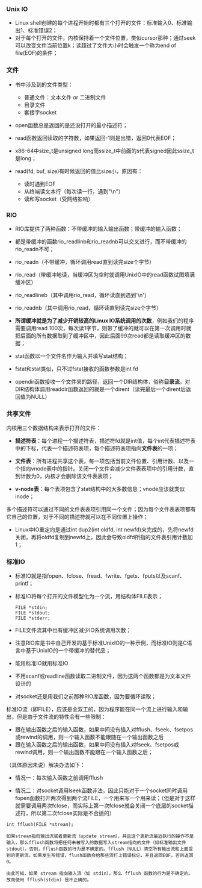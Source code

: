 ### Unix IO

- Linux shell创建的每个进程开始时都有三个打开的文件：标准输入0、标准输出1、标准错误2；
- 对于每个打开的文件，内核保持着一个文件位置，类似cursor那种；通过seek可以改变文件当前位置k；读超过了文件大小时会触发一个称为end of file(EOF)的条件；



### 文件

- 书中涉及到的文件类型：
  - 普通文件：文本文件 or 二进制文件
  - 目录文件
  - 套接字socket



- open函数总是返回的是还没打开的最小描述符；
- read函数返回读取的字符数，如果返回-1则是出错，返回0代表EOF；
- x86-64中size_t是unsigned long而ssize_t中前面的s代表signed因此ssize_t是long；
- read(fd, buf, size)有时候返回的值比size小，原因有：
  - 读时遇到EOF
  - 从终端读文本行（每次读一行，遇到"\n"）
  - 读和写socket（受网络影响）



### RIO

- RIO库提供了两种函数：不带缓冲的输入输出函数；带缓冲的输入函数；
- 都是带缓冲的函数rio_readlinb和rio_readnb可以交叉进行，而不带缓冲的rio_readn不可；
- rio_readn（不带缓冲，循环调用read直到读完size个字节）
- rio_read（带缓冲地读，当缓冲区为空时就调用UnixIO中的read函数试图填满缓冲区）
- rio_readlineb（其中调用rio_read，循环读直到遇到'\n'）
- rio_readnb（其中调用rio_read，循环读直到读完size个字节）

- **所谓缓冲就是为了减少开销较高的Linux IO系统调用的次数**，例如我们的程序需要调用read 100次，每次读1字节，则带了缓冲的就可以在第一次调用时就把后面的所有数据取到了缓冲区中，因此后面99次read都是读取缓冲区的数据；



- stat函数以一个文件名作为输入并填写stat结构；
- fstat和stat类似，只不过fstat接收的函数参数是int fd



- opendir函数接收一个文件夹的路径，返回一个DIR结构体，俗称**目录流**，对DIR结构体调用readdir函数返回的就是一个dirent（读完最后一个dirent后返回值为NULL）



### 共享文件

内核用三个数据结构来表示打开的文件：

- **描述符表**：每个进程一个描述符表，描述符fd就是int值，每个int代表描述符表中的下标，代表一个描述符表项，每个描述符表项指向**文件表**的一项；

- **文件表**：所有进程共享这个表，每一项包括当前文件位置、引用计数、以及一个指向vnode表中的指针。关闭一个文件会减少文件表表项中的引用计数，直到计数为0，内核才会删除该文件表表项；
- **v-node表**：每个表项包含了stat结构中的大多数信息；vnode应该就类似inode；

多个描述符可以通过不同的文件表表项引用同一个文件；因为每个文件表表项都有它自己的位置，对于不同的描述符就可以在不同位置上操作；



- Linux中IO重定向是通过int dup2(int oldfd, int newfd)来完成的，先将newfd关闭，再将oldfd复制到newfd上，因此会导致oldfd所指的文件表引用计数加1；



### 标准IO

- 标准IO就是指fopen、fclose、fread、fwrite、fgets、fputs以及scanf、printf；

- 标准IO将每个打开的文件模型化为一个流，用结构体FILE表示；

  ```
  FILE *stdin;
  FILE *stdout;
  FILE *stderr;
  ```

- FILE文件流其中也有缓冲区减少IO系统调用次数；



- 注意RIO库是书中自己开发的基于标准UnixIO的一种示例，而标准IO则是C语言中基于UnixIO的一个带缓冲的替代品；

- 能用标准IO就用标准IO
- 不用scanf或readline函数读取二进制文件，因为这两个函数都是为文本文件设计的
- 对socket还是用我们之前那种RIO库函数，因为要循环读取；



标准IO流（即FILE），应该是全双工的，因为程序能在同一个流上进行输入和输出，但是由于文件流的特性会有一些限制：

- 跟在输出函数之后的输入函数，如果中间没有插入对fflush、fseek、fsetpos或rewind的调用，则一个输入函数不能跟随在一个输出函数之后
- 跟在输入函数之后的输出函数，如果中间没有插入对fseek、fsetpos或rewind调用，则一个输出函数不能跟在一个输入函数之后；

（具体原因未说）解决办法如下：

- 情况一：每次输入函数之前调用fflush

- 情况二：对socket调用lseek函数非法，因此只能对于一个socket同时调用fopen函数打开两次得到两个流FILE，一个用来写一个用来读；（但是对于这样就需要调用两次fclose，而实际上第一次fclose就会关闭一个底层的socket描述符，所以第二次fclose实际是不合适的）



```
int fflush(FILE *stream);

如果stream指向输出流或者更新流（update stream），并且这个更新流最近执行的操作不是输入，那么fflush函数将把任何未被写入的数据写入stream指向的文件（如标准输出文件stdout）。否则，fflush函数的行为是不确定的。fflush（NULL）清空所有输出流和上面提到的更新流。如果发生写错误，flush函数会给那些流打上错误标记，并且返回EOF，否则返回0。

由此可知，如果 stream 指向输入流（如 stdin），那么 fflush 函数的行为是不确定的。故而使用 fflush(stdin) 是不正确的。
```

